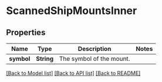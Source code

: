 # ScannedShipMountsInner

## Properties

Name | Type | Description | Notes
------------ | ------------- | ------------- | -------------
**symbol** | **String** | The symbol of the mount. | 

[[Back to Model list]](../README.md#documentation-for-models) [[Back to API list]](../README.md#documentation-for-api-endpoints) [[Back to README]](../README.md)



